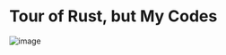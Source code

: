 # Tour of Rust, but My Codes

![image](https://github.com/user-attachments/assets/a7fc173b-99ed-4763-8391-2c8ca3ef1aab)

